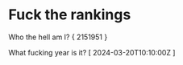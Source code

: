# Fuck the rankings

Who the hell am I?
{ 2151951 }

What fucking year is it?
[ 2024-03-20T10:10:00Z ]
